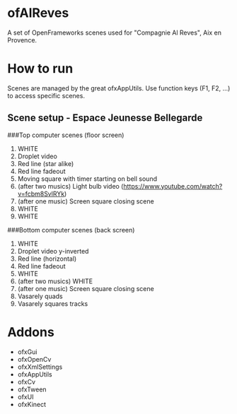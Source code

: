 # ofAlReves
A set of OpenFrameworks scenes used for "Compagnie Al Reves", Aix en Provence.

# How to run
Scenes are managed by the great ofxAppUtils. Use function keys (F1, F2, ...) to access specific scenes.

## Scene setup - Espace Jeunesse Bellegarde
###Top computer scenes (floor screen)
 1. WHITE
 2. Droplet video
 3. Red line (star alike)
 4. Red line fadeout
 5. Moving square with timer starting on bell sound
 6. (after two musics) Light bulb video (https://www.youtube.com/watch?v=fcbm8SvlRYk)
 7. (after one music) Screen square closing scene
 8. WHITE
 9. WHITE

###Bottom computer scenes (back screen)
 1. WHITE
 2. Droplet video y-inverted
 3. Red line (horizontal)
 4. Red line fadeout
 5. WHITE
 6. (after two musics) WHITE
 7. (after one music) Screen square closing scene
 8. Vasarely quads
 9. Vasarely squares tracks

# Addons
 - ofxGui
 - ofxOpenCv
 - ofxXmlSettings
 - ofxAppUtils
 - ofxCv
 - ofxTween
 - ofxUI
 - ofxKinect
